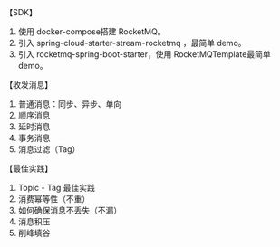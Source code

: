 【SDK】
1. 使用 docker-compose搭建 RocketMQ。
2. 引入 spring-cloud-starter-stream-rocketmq ，最简单 demo。
3. 引入 rocketmq-spring-boot-starter，使用 RocketMQTemplate最简单 demo。

【收发消息】
1. 普通消息：同步、异步、单向
2. 顺序消息
3. 延时消息
4. 事务消息
5. 消息过滤（Tag）

【最佳实践】
1. Topic - Tag 最佳实践
2. 消费幂等性（不重）
3. 如何确保消息不丢失（不漏）
4. 消息积压
5. 削峰填谷